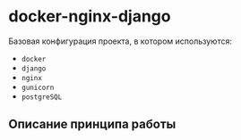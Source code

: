 # docker-nginx-django

Базовая конфигурация проекта, в котором используются:

 * `docker`
 * `django`
 * `nginx`
 * `gunicorn`
 * `postgreSQL`
 
## Описание принципа работы
